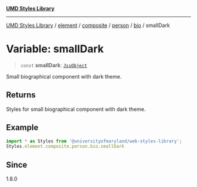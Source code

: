 [**UMD Styles Library**](../../../../../../../../README.md)

***

[UMD Styles Library](../../../../../../../../README.md) / [element](../../../../../../../README.md) / [composite](../../../../../README.md) / [person](../../../README.md) / [bio](../README.md) / smallDark

# Variable: smallDark

> `const` **smallDark**: [`JssObject`](../../../../../../../../utilities/namespaces/transform/type-aliases/JssObject.md)

Small biographical component with dark theme.

## Returns

Styles for small biographical component with dark theme.

## Example

```typescript
import * as Styles from '@universityofmaryland/web-styles-library';
Styles.element.composite.person.bio.smallDark
```

## Since

1.8.0
